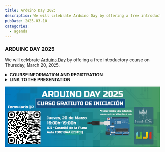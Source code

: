 ```yaml
---
title: Arduino Day 2025
description: We will celebrate Arduino Day by offering a free introductory course on Thursday, March 20, 2025.
pubDate: 2025-03-10
categories:
  - agenda
---
```


### ARDUINO DAY 2025

We will celebrate [Arduino Day](https://days.arduino.cc/about) by offering a free introductory course on Thursday, March 20, 2025.

<details>
  <summary><strong>COURSE INFORMATION AND REGISTRATION</strong></summary>

  Date: **Thursday, 20/03**

  Location: [UJI](https://www.google.es/maps/place/Universitat+Jaume+I/@39.9902105,-0.0511631,14z/data=!4m6!3m5!1s0xd5ffe0fca9b5147:0x1368bf53b3a7fb3f!8m2!3d39.9943481!4d-0.0702147!16zL20vMDg0dGNk?coh=164777&entry=tt&shorturl=1)

  In the course, we will teach the basic structure of Arduino, the use of its GPIO pins, and analog pins. We will also carry out practical projects to experience how Arduino works.

  It will take place in **Room TD1018AA** from **16:00 to 19:00**.

  **IMPORTANT: You need to bring a laptop with the Arduino IDE installed.**

  Registration link: [https://forms.gle/fayBGnjUVXNkvHoZ8](https://forms.gle/fayBGnjUVXNkvHoZ8)
</details>

<details>
  <summary><strong>LINK TO THE PRESENTATION</strong></summary>
</details>

![](images/Banner-Arduino-Day_Mesa-de-trabajo-1-1024x395.png)
